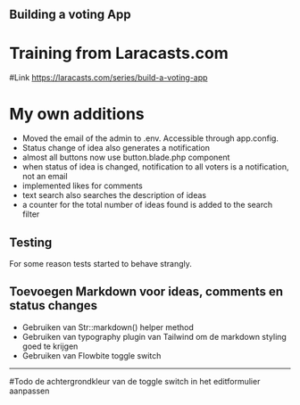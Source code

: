 ## Building a voting App
# Training from Laracasts.com

#Link
https://laracasts.com/series/build-a-voting-app


# My own additions
- Moved the email of the admin to .env. Accessible through app.config.
- Status change of idea also generates a notification
- almost all buttons now use button.blade.php component
- when status of idea is changed, notification to all voters is a notification, not an email
- implemented likes for comments
- text search also searches the description of ideas
- a counter for the total number of ideas found is added to the search filter



## Testing
For some reason tests started to behave strangly. 


## Toevoegen Markdown voor ideas, comments en status changes
- Gebruiken van Str::markdown() helper method
- Gebruiken van typography plugin van Tailwind om de markdown styling goed te krijgen
- Gebruiken van Flowbite toggle switch





-------

#Todo
de achtergrondkleur van de toggle switch in het editformulier aanpassen
